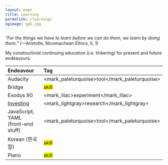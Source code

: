 ```yaml
---
layout: page
title: Learning
permalink: /learning/
ogimage: ggb.jpg
---
```

*"For the things we have to learn before we can do them, we learn by doing them."* (—Aristotle, Nicomachean Ethics, II, 1)

My constructivist continuing education (i.e. tinkering) for present and future endeavours:

| Endeavour | Tag |
| :--- | :--- |
| Audacity | <span class="tag"><mark_paleturquoise>tool</mark_paleturquoise></span>
| Bridge | <span class="tag"><mark>skill</mark></span>
| Exodus 90 | <span class="tag"><mark_lilac>experiment</mark_lilac></span> |
| <a href="/investments/">Investing</a> | <span class="tag"><mark_lightgray>research</mark_lightgray></span>
| JavaScript, YAML (front-end stuff) | <span class="tag"><mark_paleturquoise>tool</mark_paleturquoise></span>
| Korean (한국말) | <span class="tag"><mark>skill</mark></span>
| Piano | <span class="tag"><mark>skill</mark></span>